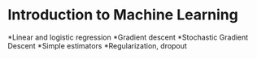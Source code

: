 # Introduction to Machine Learning

*Linear and logistic regression
*Gradient descent
*Stochastic Gradient Descent
*Simple estimators
*Regularization, dropout
